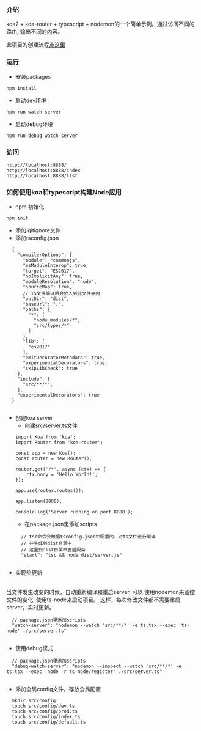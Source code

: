 ### 介绍
koa2 + koa-router + typescript + nodemon的一个简单示例。通过访问不同的路由, 输出不同的内容。

此项目的创建流程[点这里](###如何使用koa和typescript构建Node应用
)

### 运行
* 安装packages
```
npm install

```
* 启动dev环境

```
npm run watch-server
```

* 启动debug环境

```
npm run debug-watch-server

```
### 访问
```
http://localhost:8888/
http://localhost:8888/index
http://localhost:8888/list

```

### 如何使用koa和typescript构建Node应用
* npm 初始化
```
npm init

```
* 添加.gitignore文件
* 添加tsconfig.json
```
  {
    "compilerOptions": {
      "module": "commonjs",
      "esModuleInterop": true,
      "target": "ES2017",
      "noImplicitAny": true,
      "moduleResolution": "node",
      "sourceMap": true,
      // TS文件编译后会放入到此文件夹内
      "outDir": "dist",
      "baseUrl": ".",
      "paths": {
        "*": [
          "node_modules/*",
          "src/types/*"
        ]
      },
      "lib": [
        "es2017"
      ],
      "emitDecoratorMetadata": true,
      "experimentalDecorators": true,
      "skipLibCheck": true
    },
    "include": [
      "src/**/*",
    ],
    "experimentalDecorators": true
  }


```
* 创建koa server
  * 创建src/server.ts文件
  ```
  import Koa from 'koa';
  import Router from 'koa-router';

  const app = new Koa();
  const router = new Router();

  router.get('/*', async (ctx) => {
      ctx.body = 'Hello World!';
  });

  app.use(router.routes());

  app.listen(8888);

  console.log('Server running on port 8888');

  ```
  * 在package.json里添加scripts
  ```
    // tsc命令会根据tsconfig.json中配置的，对ts文件进行编译
    // 并生成到dist目录中
    // 这里到dist目录中去启服务
    "start": "tsc && node dist/server.js"
    
  ```
* 实现热更新
<br/>
当文件发生改变的时候，自动重新编译和重启server, 可以
使用nodemon来监控文件的变化, 使用ts-node来启动项目。
这样，每次修改文件都不需要重启server，实时更新。

```
  // package.json里添加scripts
  "watch-server": "nodemon --watch 'src/**/*' -e ts,tsx --exec 'ts-node' ./src/server.ts"


```

* 使用debug模式
```
  // package.json里添加scripts
  "debug-watch-server": "nodemon --inspect --watch 'src/**/*' -e ts,tsx --exec 'node -r ts-node/register' ./src/server.ts"


```
* 添加全局config文件，存放全局配置
```
  mkdir src/config
  touch src/config/dev.ts
  touch src/config/prod.ts
  touch src/config/index.ts
  touch src/config/default.ts
  
```